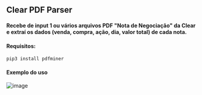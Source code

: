 ## Clear PDF Parser
#### Recebe de input 1 ou vários arquivos PDF "Nota de Negociação" da Clear e extraí os dados (venda, compra, ação, dia, valor total) de cada nota.
#### Requisitos:
```pip3 install pdfminer```
#### Exemplo do uso
![image](https://github.com/vss-2/FinanceTracker/blob/master/ParserPDF/img.png)